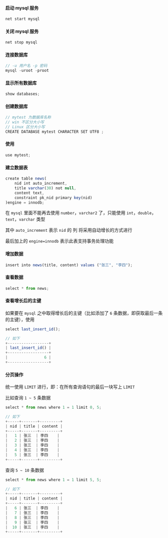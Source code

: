 #### 启动 mysql 服务

```js
net start mysql
```

#### 关闭 mysql 服务

```js
net stop mysql
```

#### 连接数据库

```js
// -u 用户名 -p 密码
mysql -uroot -proot
```

#### 显示所有数据库

```js
show databases;
```

#### 创建数据库

```js
// mytest 为数据库名称
// win 不区分大小写 
// Linux 区分大小写
CREATE DATABASE mytest CHARACTER SET UTF8 ;
```

#### 使用

```js
use mytest;
```

#### 建立数据表

```js
create table news(
    nid int auto_increment,
    title varchar(30) not null,
    content text,
    constraint pk_nid primary key(nid)
)engine = innodb;
```

在 ```mysql``` 里面不能再去使用 ```number```，```varchar2``` 了，只能使用 ```int```，```double```，```text```，```varchar``` 类型

其中 ```auto_increment``` 表示 ```nid``` 的 列 将采用自动增长的方式进行

最后加上的 ```engine=innodb``` 表示此表支持事务处理功能


#### 增加数据

```js
insert into news(title, content) values ("张三", "李四");
```

#### 查看数据

```js
select * from news;
```

#### 查看增长后的主键

如果要在 ```mysql``` 之中取得增长后的主键（比如添加了 ```6``` 条数据，即获取最后一条的主键），使用

```js
select last_insert_id();

// 如下
+------------------+
| last_insert_id() |
+------------------+
|                6 |
+------------------+
```


#### 分页操作

统一使用 ```LIMIT``` 进行，即：在所有查询语句的最后一块写上 ```LIMIT```

比如查询 ```1 ~ 5``` 条数据

```js
select * from news where 1 = 1 limit 0, 5;

// 如下
+-----+-------+---------+
| nid | title | content |
+-----+-------+---------+
|   1 | 张三  | 李四    |
|   2 | 张三  | 李四    |
|   3 | 张三  | 李四    |
|   4 | 张三  | 李四    |
|   5 | 张三  | 李四    |
+-----+-------+---------+
```

查询 ```5 ~ 10``` 条数据

```js
select * from news where 1 = 1 limit 5, 5;

// 如下
+-----+-------+---------+
| nid | title | content |
+-----+-------+---------+
|   6 | 张三  | 李四    |
|   7 | 张三  | 李四    |
|   8 | 张三  | 李四    |
|   9 | 张三  | 李四    |
|  10 | 张三  | 李四    |
+-----+-------+---------+
```
